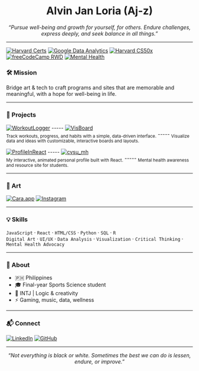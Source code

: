 
<h1 align="center">Alvin Jan Loria (Aj-z)</h1>
<p align="center"><em>“Pursue well-being and growth for yourself, for others. Endure challenges, express deeply, and seek balance in all things.”</em></p>

---
[![Harvard Certs](https://img.shields.io/badge/🏅Some%20Cool%20Certificates-->-brown?logo=none&style=flat-square)](https://cs50.harvard.edu/certificates/46b6d8b5-1ce1-4121-8f30-b2060cd3acd1)
[![Google Data Analytics](https://img.shields.io/badge/Google%20Data%20Analytics-Verified-blue?logo=google&style=flat-square)](https://coursera.org/verify/professional-cert/V3EQKBP1FSKN)
[![Harvard CS50x](https://img.shields.io/badge/CS50x-Harvard-red?logo=harvard-university&style=flat-square)](https://cs50.harvard.edu/certificates/46b6d8b5-1ce1-4121-8f30-b2060cd3acd1)
[![freeCodeCamp RWD](https://img.shields.io/badge/freeCodeCamp-RWD-brightgreen?logo=freecodecamp&style=flat-square)](https://freecodecamp.org/certification/ajloria-rwd/responsive-web-design)
[![Mental Health](https://img.shields.io/badge/Mental%20Health-Alison-green?style=flat-square)](https://alison.com/certification/mental-health)
### 🛠️ Mission
Bridge art & tech to craft programs and sites that are memorable and meaningful, with a hope for well-being in life.

---

### 🚀 Projects


[![WorkoutLogger](https://img.shields.io/badge/WorkoutLogger-Live%20Demo-1976D2?style=flat-square&logo=google-fit)](https://github.com/Aj-z/WorkoutLogger) ----- [![VisBoard](https://img.shields.io/badge/VisBoard-Visual%20Boards-7E57C2?style=flat-square&logo=visualstudiocode)](https://github.com/Aj-z/VisBoard)  
<sub>Track workouts, progress, and habits with a simple, data-driven interface.</sub> ----- <sub>Visualize data and ideas with customizable, interactive boards and layouts.</sub>




[![ProfileInReact](https://img.shields.io/badge/ProfileInReact-Animated%20Profile-388E3C?style=flat-square&logo=react)](https://github.com/Aj-z/ProfileInReact) ----- [![cvsu_mh](https://img.shields.io/badge/cvsu_mh-Mental%20Health-F06292?style=flat-square&logo=healthicons)](https://github.com/Aj-z/cvsu_mh)  
<sub>My interactive, animated personal profile built with React.</sub> ----- <sub>Mental health awareness and resource site for students.</sub>

---

### 🎨 Art

[![Cara.app](https://img.shields.io/badge/Cara.app-Portfolio-ff69b4?style=flat-square)](https://cara.app/ajloria)
[![Instagram](https://img.shields.io/badge/Instagram-%40ajloria-E4405F?style=flat-square&logo=instagram)](https://instagram.com/ajloria)

---

### 💡 Skills

`JavaScript` · `React` · `HTML/CSS` · `Python` · `SQL` · `R`  
`Digital Art` · `UI/UX` · `Data Analysis` · `Visualization` · `Critical Thinking` · `Mental Health Advocacy`

---

### 🌱 About

- 🇵🇭 Philippines
- 🎓 Final-year Sports Science student
- 🧩 INTJ | Logic & creativity
- ⚡ Gaming, music, data, wellness

---

### 📬 Connect

[![LinkedIn](https://img.shields.io/badge/LinkedIn-Alvin%20Loria-0077B5?logo=linkedin&style=flat-square)](https://linkedin.com/in/Alvin-Loria)
[![GitHub](https://img.shields.io/badge/GitHub-Aj--z-181717?logo=github&style=flat-square)](https://github.com/Aj-z)

---

<p align="center"><em>“Not everything is black or white. Sometimes the best we can do is lessen, endure, or improve.”</em></p>
